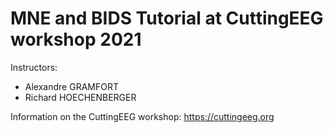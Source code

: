 # MNE and BIDS Tutorial at CuttingEEG workshop 2021

Instructors:

- Alexandre GRAMFORT
- Richard HOECHENBERGER

Information on the CuttingEEG workshop: https://cuttingeeg.org
